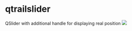# qtrailslider
QSlider with additional handle for displaying real position
![]([https://github.com/Your_Repository_Name/Your_GIF_Name.gif](https://github.com/xdbgjhjreedwef/qtrailslider/blob/master/slider.gif))
